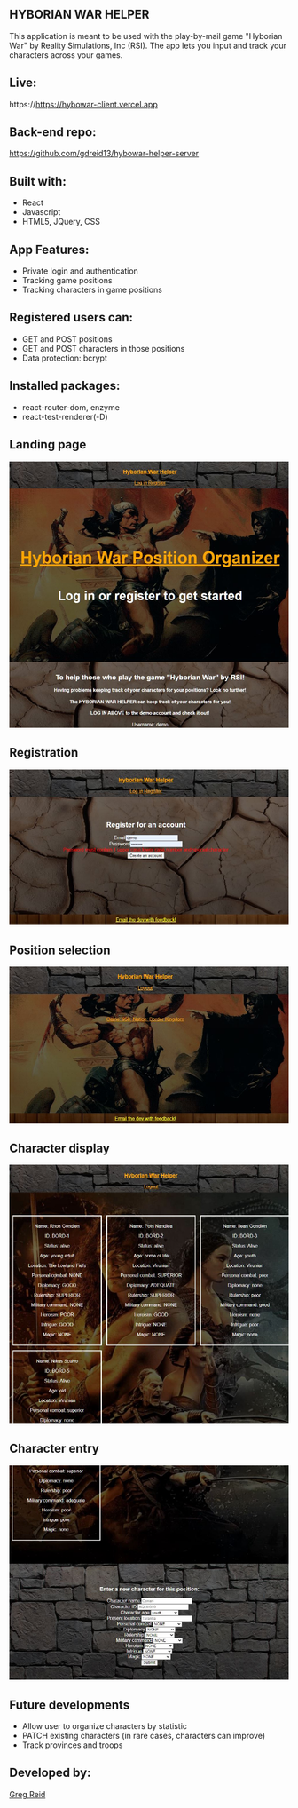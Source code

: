 ## HYBORIAN WAR HELPER
This application is meant to be used with the play-by-mail game
"Hyborian War" by Reality Simulations, Inc (RSI).  The app lets
you input and track your characters across your games.

## Live: 
https://https://hybowar-client.vercel.app

## Back-end repo:
https://github.com/gdreid13/hybowar-helper-server

## Built with:
* React
* Javascript
* HTML5, JQuery, CSS

## App Features:
* Private login and authentication
* Tracking game positions
* Tracking characters in game positions

## Registered users can:
* GET and POST positions
* GET and POST characters in those positions
* Data protection: bcrypt

## Installed packages:
* react-router-dom, enzyme
* react-test-renderer(-D)

## Landing page
![Landing page](https://github.com/gdreid13/hybowar-client/blob/master/screenshots/dashboard.JPG)

## Registration
![Registration](https://github.com/gdreid13/hybowar-client/blob/master/screenshots/register.JPG)

## Position selection
![Position selection](https://github.com/gdreid13/hybowar-client/blob/master/screenshots/pos-select.JPG)

## Character display
![Character display](https://github.com/gdreid13/hybowar-client/blob/master/screenshots/char-display.JPG)

## Character entry
![Character entry](https://github.com/gdreid13/hybowar-client/blob/master/screenshots/char-entry.JPG)

## Future developments
* Allow user to organize characters by statistic
* PATCH existing characters (in rare cases, characters can improve)
* Track provinces and troops

## Developed by:
[Greg Reid](https://github.com/gdreid13)
